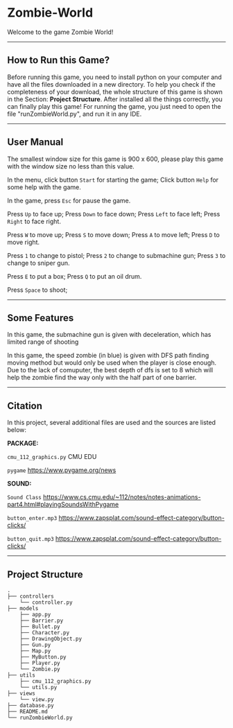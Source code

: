 # Zombie-World

Welcome to the game Zombie World!

***

## How to Run this Game?
Before running this game, you need to install python on your computer and have all the files downloaded in a new directory. 
To help you check if the completeness of your download, the whole structure of this game is shown in the Section: **Project Structure**. 
After installed all the things correctly, you can finally play this game! 
For running the game, you just need to open the file "runZombieWorld.py", and run it in any IDE.

***

## User Manual
The smallest window size for this game is 900 x 600, please play this game with the window size no less than this value.

In the menu, click button <code>Start</code> for starting the game;
Click button <code>Help</code> for some help with the game.

In the game, press <code>Esc</code> for pause the game.

Press <code>Up</code> to face up;
Press <code>Down</code> to face down;
Press <code>Left</code> to face left;
Press <code>Right</code> to face right.

Press <code>W</code> to move up;
Press <code>S</code> to move down;
Press <code>A</code> to move left;
Press <code>D</code> to move right.

Press <code>1</code> to change to pistol;
Press <code>2</code> to change to submachine gun;
Press <code>3</code> to change to sniper gun.

Press <code>E</code> to put a box;
Press <code>Q</code> to put an oil drum.

Press <code>Space</code> to shoot;

***

## Some Features

In this game, the submachine gun is given with deceleration, which has limited range of shooting

In this game, the speed zombie (in blue) is given with DFS path finding moving method but would only be used when the 
player is close enough. Due to the lack of comuputer, the best depth of dfs is set to 8 which will help the zombie find
the way only with the half part of one barrier.

***
## Citation

In this project, several additional files are used and the sources are listed below:

**PACKAGE:**

<code>cmu_112_graphics.py</code> CMU EDU

<code>pygame</code> https://www.pygame.org/news

**SOUND:**

<code>Sound Class</code> https://www.cs.cmu.edu/~112/notes/notes-animations-part4.html#playingSoundsWithPygame

<code>button_enter.mp3</code> https://www.zapsplat.com/sound-effect-category/button-clicks/

<code>button_quit.mp3</code> https://www.zapsplat.com/sound-effect-category/button-clicks/

<code></code>

<code></code>

<code></code>
***


## Project Structure

```console
.
├── controllers
    └── controller.py
├── models
    ├── app.py
    ├── Barrier.py
    ├── Bullet.py
    ├── Character.py
    ├── DrawingObject.py
    ├── Gun.py
    ├── Map.py
    ├── MyButton.py
    ├── Player.py
    └── Zombie.py
├── utils
    ├── cmu_112_graphics.py
    └── utils.py
├── views
    └── view.py
├── database.py
├── README.md
└── runZombieWorld.py
```
